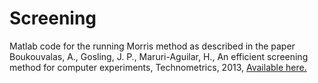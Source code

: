 # Screening
Matlab code for the running Morris method as described in the paper
Boukouvalas, A., Gosling, J. P., Maruri-Aguilar, H., An efficient screening method for computer experiments, Technometrics, 2013, [Available here.](http://www.tandfonline.com/doi/abs/10.1080/00401706.2013.866599?tokenDomain=eprints&tokenAccess=uFDQI5XT4pdXCI8ybjzC&forwardService=showFullText&doi=10.1080%2F00401706.2013.866599&doi=10.1080%2F00401706.2013.866599&journalCode=utch20)



